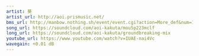 ```yaml
---
artist: 葵
artist_url: http://aoi.prismusic.net/
bms_url: http://manbow.nothing.sh/event/event.cgi?action=More_def&num=131&event=96
song_url: https://soundcloud.com/aoi-kakuta/mou5p223mclf
long_url: https://soundcloud.com/aoi-kakuta/groundbreaking-mix
youtube_url: https://www.youtube.com/watch?v=IUAE-nai4Vc
wavegain: +0.01 dB
---
```

